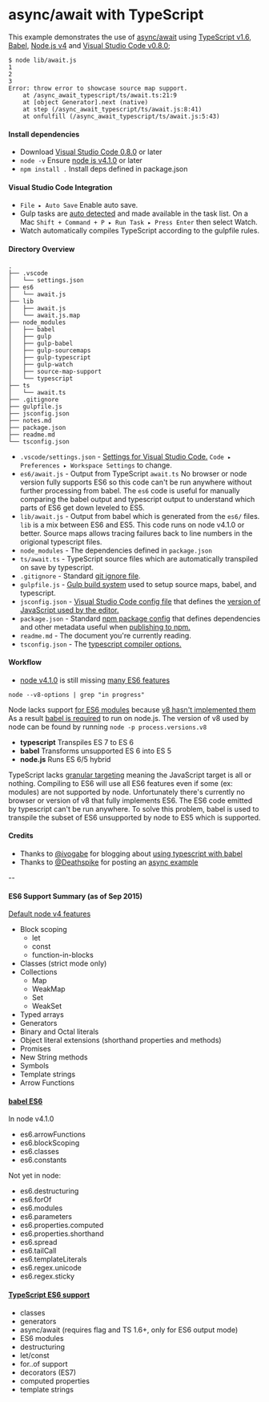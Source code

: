# async/await with TypeScript

This example demonstrates the use of [async/await](https://github.com/lukehoban/ecmascript-asyncawait)
using [TypeScript v1.6](http://blogs.msdn.com/b/typescript/archive/2015/09/02/announcing-typescript-1-6-beta-react-jsx-better-error-checking-and-more.aspx),
[Babel](http://babeljs.io/), [Node.js v4](https://nodejs.org/en/blog/release/v4.0.0/)
and [Visual Studio Code v0.8.0](https://code.visualstudio.com/);

```
$ node lib/await.js
1
2
3
Error: throw error to showcase source map support.
    at /async_await_typescript/ts/await.ts:21:9
    at [object Generator].next (native)
    at step (/async_await_typescript/ts/await.js:8:41)
    at onfulfill (/async_await_typescript/ts/await.js:5:43)
 ```

#### Install dependencies
- Download [Visual Studio Code 0.8.0](https://code.visualstudio.com/Updates/) or later
- `node -v` Ensure [node is v4.1.0](https://nodejs.org/en/) or later
- `npm install .` Install deps defined in package.json

#### Visual Studio Code Integration

- `File ▸ Auto Save` Enable auto save.
- Gulp tasks are [auto detected](https://code.visualstudio.com/Docs/editor/tasks)
  and made available in the task list. 
  On a Mac `Shift + Command + P ▸ Run Task ▸ Press Enter` then select Watch.
- Watch automatically compiles TypeScript according to the gulpfile rules.
  
#### Directory Overview

```
.
├── .vscode
│   └── settings.json
├── es6
│   └── await.js
├── lib
│   ├── await.js
│   └── await.js.map
├── node_modules
│   ├── babel
│   ├── gulp
│   ├── gulp-babel
│   ├── gulp-sourcemaps
│   ├── gulp-typescript
│   ├── gulp-watch
│   ├── source-map-support
│   └── typescript
├── ts
│   └── await.ts
├── .gitignore
├── gulpfile.js
├── jsconfig.json
├── notes.md
├── package.json
├── readme.md
└── tsconfig.json
```

- `.vscode/settings.json` - [Settings for Visual Studio Code.](https://code.visualstudio.com/Docs/editor/customization)
`Code ▸ Preferences ▸ Workspace Settings` to change.
- `es6/await.js` - Output from TypeScript `await.ts` No browser or node version fully supports ES6 so this code
 can't be run anywhere without further processing from babel. The `es6` code is useful for manually comparing the
 babel output and typescript output to understand which parts of ES6 get down leveled to ES5.
- `lib/await.js` - Output from babel which is generated from the `es6/` files. `lib` is a mix between ES6 and ES5.
 This code runs on node v4.1.0 or better. Source maps allows tracing failures back to line numbers in
 the origional typescript files.
- `node_modules` - The dependencies defined in `package.json`
- `ts/await.ts` - TypeScript source files which are automatically transpiled on save by typescript.
- `.gitignore` - Standard [git ignore file](http://git-scm.com/docs/gitignore).
- `gulpfile.js` - [Gulp build system](https://github.com/gulpjs/gulp) used to setup source maps, babel, and typescript.
- `jsconfig.json` - [Visual Studio Code config file](http://blogs.msdn.com/b/vscode/archive/2015/07/06/vs-code-es6.aspx)
that defines the [version of JavaScript used by the editor.](https://code.visualstudio.com/Docs/languages/javascript)
- `package.json` - Standard [npm package config](https://docs.npmjs.com/files/package.json) that defines dependencies
and other metadata useful when [publishing to npm.](https://www.npmjs.com/)
- `readme.md` - The document you're currently reading.
- `tsconfig.json` - The [typescript compiler options.](https://github.com/Microsoft/TypeScript/wiki/tsconfig.json)

#### Workflow

- [node v4.1.0](https://nodejs.org/en/blog/release/v4.1.0/) is still missing [many ES6 features](https://nodejs.org/en/docs/es6/)

`node --v8-options | grep "in progress"`

Node lacks support [for ES6 modules](https://github.com/nodejs/node/issues/2760#issuecomment-138858677) because [v8 hasn't implemented them](https://code.google.com/p/v8/issues/detail?id=1569)
As a result [babel is required](http://babeljs.io/) to run on node.js. The version of v8 used by node can be found by running `node -p process.versions.v8`

- **typescript** Transpiles ES 7 to ES 6
- **babel** Transforms unsupported ES 6 into ES 5
- **node.js** Runs ES 6/5 hybrid

TypeScript lacks [granular targeting](https://github.com/Microsoft/TypeScript/issues/4692) meaning the JavaScript target is
all or nothing. Compiling to ES6 will use all ES6 features even if some (ex: modules) are not supported by node. Unfortunately
there's currently no browser or version of v8 that fully implements ES6. The ES6 code emitted by typescript can't be run anywhere.
To solve this problem, babel is used to transpile the subset of ES6 unsupported by node to ES5 which is supported.

#### Credits

- Thanks to [@ivogabe](https://github.com/ivogabe) for blogging about [using typescript with babel](http://dev.ivogabe.com/combine-typescript-with-babel/)
- Thanks to [@Deathspike](https://github.com/Deathspike) for posting an [async example](https://github.com/Microsoft/TypeScript/issues/1664#issuecomment-129745146)

--

#### ES6 Support Summary (as of Sep 2015)

[Default node v4 features](https://nodejs.org/en/docs/es6/)

- Block scoping
  - let
  - const
  - function-in-blocks
- Classes (strict mode only)
- Collections
  - Map
  - WeakMap
  - Set
  - WeakSet
- Typed arrays
- Generators
- Binary and Octal literals
- Object literal extensions (shorthand properties and methods)
- Promises
- New String methods
- Symbols
- Template strings
- Arrow Functions

#### [babel ES6](http://babeljs.io/docs/advanced/transformers/)

In node v4.1.0

- es6.arrowFunctions
- es6.blockScoping
- es6.classes
- es6.constants

Not yet in node:

- es6.destructuring
- es6.forOf
- es6.modules
- es6.parameters
- es6.properties.computed
- es6.properties.shorthand
- es6.spread
- es6.tailCall
- es6.templateLiterals
- es6.regex.unicode
- es6.regex.sticky

#### [TypeScript ES6 support](https://github.com/Microsoft/TypeScript/wiki/What's-new-in-TypeScript)

- classes
- generators
- async/await (requires flag and TS 1.6+, only for ES6 output mode)
- ES6 modules
- destructuring
- let/const
- for..of support
- decorators (ES7)
- computed properties
- template strings
